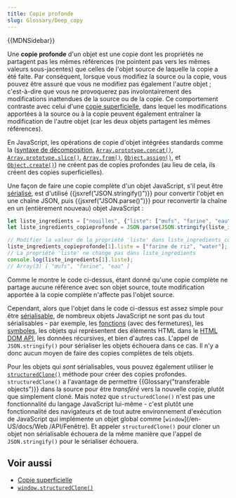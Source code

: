 ```yaml
---
title: Copie profonde
slug: Glossary/Deep_copy
---
```

{{MDNSidebar}}

Une **copie profonde** d'un objet est une copie dont les propriétés ne partagent pas les mêmes références (ne pointent pas vers les mêmes valeurs sous-jacentes) que celles de l'objet source de laquelle la copie a été faite. Par conséquent, lorsque vous modifiez la source ou la copie, vous pouvez être assuré que vous ne modifiez pas également l'autre objet&nbsp;; c'est-à-dire que vous ne provoquerez pas involontairement des modifications inattendues de la source ou de la copie. Ce comportement contraste avec celui d'une [copie superficielle](/fr/docs/Glossary/Shallow_copy), dans lequel les modifications apportées à la source ou à la copie peuvent également entraîner la modification de l'autre objet (car les deux objets partagent les mêmes références).

En JavaScript, les opérations de copie d'objet intégrées standards comme la ([syntaxe de décomposition](/fr/docs/web/javascript/reference/Operators/spread_syntax), [`Array.prototype.concat()`](/fr/docs/web/javascript/reference/Global_Objects/Array/concat), [`Array.prototype.slice()`](/fr/docs/Web/JavaScript/Reference/Global_Objects/Array/slice), [`Array.from()`](/fr/docs/Web/JavaScript/Reference/Global_Objects/Array/from), [`Object.assign()`](/fr/docs/Web/JavaScript/Reference/Global_Objects/Object/assign), et [`Object.create()`](/en-US/docs/Web/JavaScript/Reference/Global_Objects/Object/create)) ne créent pas de copies profondes (au lieu de cela, ils créent des copies superficielles).

Une façon de faire une copie complète d'un objet JavaScript, s'il peut être [sérialisé](/fr/docs/glossary/serialization), est d'utilisé {{jsxref("JSON.stringify()")}} pour convertir l'objet en une chaîne JSON, puis {{jsxref("JSON.parse()")}} pour reconvertir la chaîne en un (entièrement nouveau) objet JavaScript :

```js
let liste_ingredients = ["nouilles", {"liste": ["œufs", "farine", "eau"]}];
let liste_ingredients_copieprofonde = JSON.parse(JSON.stringify(liste_ingredients));

// Modifier la valeur de la propriété 'liste' dans liste_ingredients_copieprofonde
liste_ingredients_copieprofonde[1].liste = ["farine de riz", "water"];
// La propriété 'liste' ne change pas dans liste_ingredients
console.log(liste_ingredients[1].liste);
// Array(3) [ "œufs", "farine", "eau" ]
```

Comme le montre le code ci-dessus, étant donné qu'une copie complète ne partage aucune référence avec son objet source, toute modification apportée à la copie complète n'affecte pas l'objet source.

Cependant, alors que l'objet dans le code ci-dessus est assez simple pour être [sérialisable](/fr/docs/Glossary/Serialization), de nombreux objets JavaScript ne sont pas du tout sérialisables - par exemple, les [fonctions](/fr/docs/Web/JavaScript/Guide/Functions) (avec des fermetures), les [symboles](/fr/docs/Web/JavaScript/Reference/Global_Objects/Symbol), les objets qui représentent des éléments HTML dans le [HTML DOM API](/en-US/docs/Web/API/HTML_DOM_API), les données récursives, et bien d'autres cas. L'appel de `JSON.stringify()` pour sérialiser les objets échouera dans ce cas. Il n'y a donc aucun moyen de faire des copies complètes de tels objets.

Pour les objets qui _sont_ sérialisables, vous pouvez également utiliser le [`structuredClone()`](/en-US/docs/Web/API/structuredClone) méthode pour créer des copies profondes. `structuredClone()` a l'avantage de permettre {{Glossary("transferable objects")}} dans la source pour être _transféré_ vers la nouvelle copie, plutôt que simplement cloné. Mais notez que `structuredClone()` n'est pas une fonctionnalité du langage JavaScript lui-même - c'est plutôt une fonctionnalité des navigateurs et de tout autre environnement d'exécution de JavaScript qui implémente un objet global comme [`window`](/en-US/docs/Web /API/Fenêtre). Et appeler `structuredClone()` pour cloner un objet non sérialisable échouera de la même manière que l'appel de `JSON.stringify()` pour le sérialiser échouera.

## Voir aussi

- [Copie superficielle](/fr/docs/Glossary/Shallow_copy)
- [`window.structuredClone()`](/fr/docs/Web/API/structuredClone)
